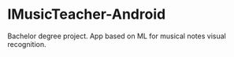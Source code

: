 # IMusicTeacher-Android
Bachelor degree project. App based on ML for musical notes visual recognition.
